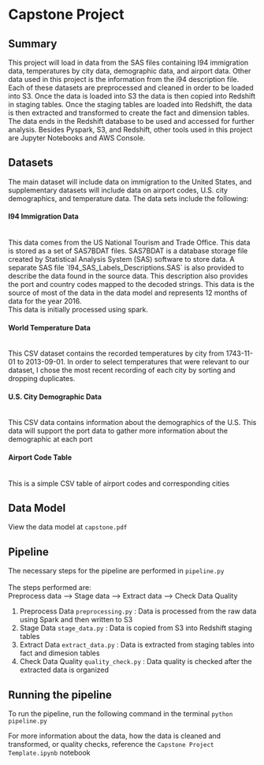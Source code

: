 # Capstone Project

## Summary 
This project will load in data from the SAS files containing I94 immigration data, temperatures by city data, demographic data, and airport data. Other data used in this project is the information from the i94 description file. Each of these datasets are preprocessed and cleaned in order to be loaded into S3. Once the data is loaded into S3 the data is then copied into Redshift in staging tables. Once the staging tables are loaded into Redshift, the data is then extracted and transformed to create the fact and dimension tables. The data ends in the Redshift database to be used and accessed for further analysis. Besides Pyspark, S3, and Redshift, other tools used in this project are Jupyter Notebooks and AWS Console.

## Datasets
The main dataset will include data on immigration to the United States, and supplementary datasets will include data on airport codes, U.S. city demographics, and temperature data. The data sets include the following:


<h4>I94 Immigration Data</h4><br>
    This data comes from the US National Tourism and Trade Office. This data is stored as a set of SAS7BDAT files. SAS7BDAT is a database storage file created by Statistical Analysis System (SAS) software to store data. A separate SAS file `I94_SAS_Labels_Descriptions.SAS` is also provided to describe the data found in the source data. This description also provides the port and country codes mapped to the decoded strings. This data is the source of most of the data in the data model and represents 12 months of data for the year 2016. <br>
This data is initially processed using spark.

<h4>World Temperature Data</h4><br>
    This CSV dataset contains the recorded temperatures by city from 1743-11-01 to 2013-09-01. In order to select temperatures that were relevant to our dataset, I chose the most recent recording of each city by sorting and dropping duplicates.
    
<h4>U.S. City Demographic Data</h4><br>
    This CSV data contains information about the demographics of the U.S. This data will support the port data to gather more information about the demographic at each port
    
<h4>Airport Code Table</h4><br>
    This is a simple CSV table of airport codes and corresponding cities

## Data Model
View the data model at `capstone.pdf`

## Pipeline
The necessary steps for the pipeline are performed in `pipeline.py`
<br><br>
The steps performed are: <br>
Preprocess data --> Stage data --> Extract data --> Check Data Quality
    <ol type = "1">
         <li>Preprocess Data `preprocessing.py` : Data is processed from the raw data using Spark and then written to S3 </li>
         <li>Stage Data `stage_data.py` : Data is copied from S3 into Redshift staging tables</li>
         <li>Extract Data `extract_data.py` : Data is extracted from staging tables into fact and dimesion tables</li>
         <li>Check Data Quality `quality_check.py` : Data quality is checked after the extracted data is organized</li>
    </ol>
## Running the pipeline
To run the pipeline, run the following command in the terminal
```python pipeline.py```

For more information about the data, how the data is cleaned and transformed, or quality checks, reference the `Capstone Project Template.ipynb` notebook